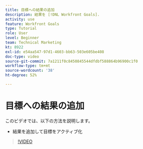 ```yaml
---
title: 目標への結果の追加
description: 結果を [!DNL Workfront Goals].
activity: use
feature: Workfront Goals
type: Tutorial
role: User
level: Beginner
team: Technical Marketing
kt: 8922
exl-id: e54aa547-97d1-4603-bb63-503e605be408
doc-type: video
source-git-commit: 7a1211f0c8450845544dfdbf588864b96900c1f0
workflow-type: tm+mt
source-wordcount: '38'
ht-degree: 52%

---
```


# 目標への結果の追加

このビデオでは、以下の方法を説明します。

* 結果を追加して目標をアクティブ化

>[!VIDEO](https://video.tv.adobe.com/v/335194/?quality=12&learn=on)
